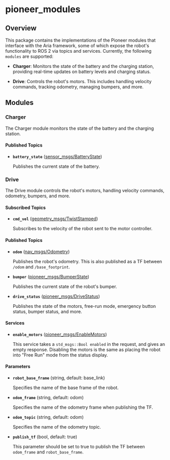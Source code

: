 # pioneer_modules

## Overview

This package contains the implementations of the Pioneer modules that interface with the Aria framework, some of which expose the robot's functionality to ROS 2 via topics and services. Currently, the following `modules` are supported:

* **Charger**: Monitors the state of the battery and the charging station, providing real-time updates on battery levels and charging status.

* **Drive**: Controls the robot's motors. This includes handling velocity commands, tracking odometry, managing bumpers, and more.

## Modules

### Charger

The Charger module monitors the state of the battery and the charging station.

#### Published Topics

* **`battery_state`** ([sensor_msgs/BatteryState])

	Publishes the current state of the battery.

### Drive

The Drive module controls the robot's motors, handling velocity commands, odometry, bumpers, and more.

#### Subscribed Topics

* **`cmd_vel`** ([geometry_msgs/TwistStamped])

	Subscribes to the velocity of the robot sent to the motor controller.

#### Published Topics

* **`odom`** ([nav_msgs/Odometry])

	Publishes the robot's odometry. This is also published as a TF between `/odom` and `/base_footprint`.

* **`bumper`** ([pioneer_msgs/BumperState])

	Publishes the current state of the robot's bumper.

* **`drive_status`** ([pioneer_msgs/DriveStatus])

	Publishes the state of the motors, free-run mode, emergency button status, bumper status, and more.

#### Services

* **`enable_motors`** ([pioneer_msgs/EnableMotors])

	This service takes a `std_msgs::Bool enabled` in the request, and gives an empty response. Disabling the motors is the same as placing the robot into "Free Run" mode from the status display.

#### Parameters

* **`robot_base_frame`** (string, default: base_link)

	Specifies the name of the base frame of the robot.

* **`odom_frame`** (string, default: odom)

	Specifies the name of the odometry frame when publishing the TF.

* **`odom_topic`** (string, default: odom)

	Specifies the name of the odometry topic.

* **`publish_tf`** (bool, default: true)

	This parameter should be set to true to publish the TF between `odom_frame` and `robot_base_frame`.


[nav_msgs/Odometry]: http://docs.ros2.org/jazzy/api/nav_msgs/msg/Odometry.html
[geometry_msgs/TwistStamped]: http://docs.ros2.org/jazzy/api/geometry_msgs/msg/TwistStamped.html
[sensor_msgs/BatteryState]: https://docs.ros2.org/jazzy/api/sensor_msgs/msg/BatteryState.html
[pioneer_msgs/BumperState]: ../pioneer_msgs/msg/BumperState.msg
[pioneer_msgs/DriveStatus]: ../pioneer_msgs/msg/DriveStatus.msg
[pioneer_msgs/EnableMotors]: ../pioneer_msgs/srv/EnableMotors.msg
